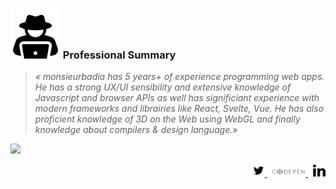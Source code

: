### <img src="./doc/preview/icon-hacker.svg"> Professional Summary

> *« monsieurbadia has 5 years+ of experience programming web apps. He has a strong UX/UI sensibility and extensive knowledge of Javascript and browser APIs as well has significiant experience with modern frameworks and librairies like React, Svelte, Vue. He has also proficient knowledge of 3D on the Web using WebGL and finally knowledge about compilers & design language.»*

<img src="./doc/preview/showreal-2019-compact.gif">

<p align="right">
  <a
    class="link"
    href="https://twitter.com/monsieurbadia">
    <img height="20" src="./doc/preview/icon-twitter.svg" />
  </a>
  &nbsp;
  <a
    class="link"
    href="https://codepen.io/monsieurbadia">
    <img height="20" src="./doc/preview/icon-codepen.svg" />
  </a>
  &nbsp;
  <a
    class="link"
    href="https://www.linkedin.com/in/monsieurbadia">
    <img height="20" src="./doc/preview/icon-linkedin.svg" />
  </a>
</p>

